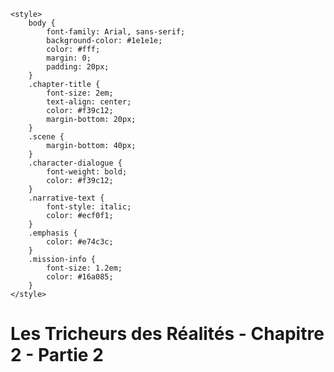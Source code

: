<!DOCTYPE html>
<html lang="fr">
<head>
    <meta charset="UTF-8">
    <meta name="viewport" content="width=device-width, initial-scale=1.0">

    <style>
        body {
            font-family: Arial, sans-serif;
            background-color: #1e1e1e;
            color: #fff;
            margin: 0;
            padding: 20px;
        }
        .chapter-title {
            font-size: 2em;
            text-align: center;
            color: #f39c12;
            margin-bottom: 20px;
        }
        .scene {
            margin-bottom: 40px;
        }
        .character-dialogue {
            font-weight: bold;
            color: #f39c12;
        }
        .narrative-text {
            font-style: italic;
            color: #ecf0f1;
        }
        .emphasis {
            color: #e74c3c;
        }
        .mission-info {
            font-size: 1.2em;
            color: #16a085;
        }
    </style>
</head>
<body>
    <h1 class="chapter-title">Les Tricheurs des Réalités - Chapitre 2 - Partie 2</h1>


</body>
</html>
